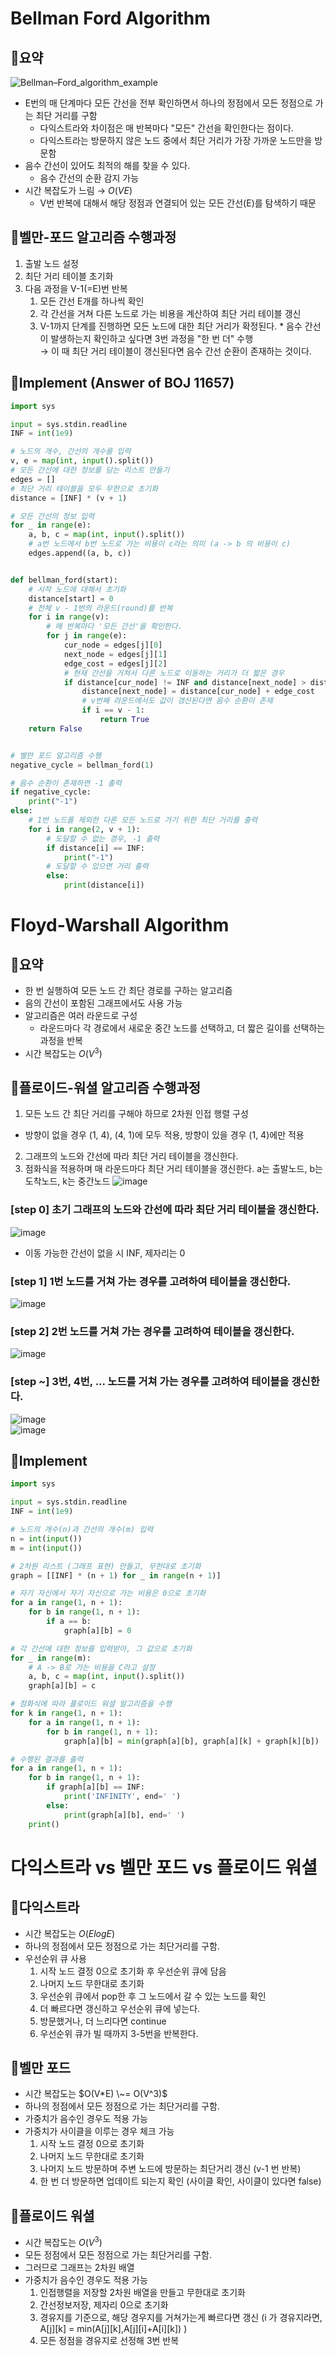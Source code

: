 # Bellman Ford Algorithm
## 📌요약
![Bellman–Ford_algorithm_example](https://user-images.githubusercontent.com/108309396/224858733-ce1ddd0b-c5c4-466b-9973-50bad7c40aee.gif)
- E번의 매 단계마다 모든 간선을 전부 확인하면서 하나의 정점에서 모든 정점으로 가는 최단 거리를 구함
  - 다익스트라와 차이점은 매 반복마다 "모든" 간선을 확인한다는 점이다.
  - 다익스트라는 방문하지 않은 노드 중에서 최단 거리가 가장 가까운 노드만을 방문함
- 음수 간선이 있어도 최적의 해를 찾을 수 있다.
  - 음수 간선의 순환 감지 가능
- 시간 복잡도가 느림 &rarr; $O(VE)$
  - V번 반복에 대해서 해당 정점과 연결되어 있는 모든 간선(E)를 탐색하기 때문

## 📌벨만-포드 알고리즘 수행과정
1. 출발 노드 설정
2. 최단 거리 테이블 초기화
3. 다음 과정을 V-1(=E)번 반복
   1. 모든 간선 E개를 하나씩 확인
   2. 각 간선을 거쳐 다른 노드로 가는 비용을 계산하여 최단 거리 테이블 갱신
   3. V-1까지 단계를 진행하면 모든 노드에 대한 최단 거리가 확정된다.
\* 음수 간선이 발생하는지 확인하고 싶다면 3번 과정을 "한 번 더" 수행  
&rarr; 이 때 최단 거리 테이블이 갱신된다면 음수 간선 순환이 존재하는 것이다. 

## 📌Implement (Answer of BOJ 11657)
```python
import sys

input = sys.stdin.readline
INF = int(1e9)

# 노드의 개수, 간선의 개수를 입력
v, e = map(int, input().split())
# 모든 간선에 대한 정보를 담는 리스트 만들기
edges = []
# 최단 거리 테이블을 모두 무한으로 초기화
distance = [INF] * (v + 1)

# 모든 간선의 정보 입력
for _ in range(e):
    a, b, c = map(int, input().split())
    # a번 노드에서 b번 노드로 가는 비용이 c라는 의미 (a -> b 의 비용이 c)
    edges.append((a, b, c))


def bellman_ford(start):
    # 시작 노드에 대해서 초기화
    distance[start] = 0
    # 전체 v - 1번의 라운드(round)를 반복
    for i in range(v):
        # 매 반복마다 '모든 간선'을 확인한다.
        for j in range(e):
            cur_node = edges[j][0]
            next_node = edges[j][1]
            edge_cost = edges[j][2]
            # 현재 간선을 거쳐서 다른 노드로 이동하는 거리가 더 짧은 경우
            if distance[cur_node] != INF and distance[next_node] > distance[cur_node] + edge_cost:
                distance[next_node] = distance[cur_node] + edge_cost
                # v번째 라운드에서도 값이 갱신된다면 음수 순환이 존재
                if i == v - 1:
                    return True
    return False


# 벨만 포드 알고리즘 수행
negative_cycle = bellman_ford(1)

# 음수 순환이 존재하면 -1 출력
if negative_cycle:
    print("-1")
else:
    # 1번 노드를 제외한 다른 모든 노드로 가기 위한 최단 거리를 출력
    for i in range(2, v + 1):
        # 도달할 수 없는 경우, -1 출력
        if distance[i] == INF:
            print("-1")
        # 도달할 수 있으면 거리 출력
        else:
            print(distance[i])
```


# Floyd-Warshall Algorithm
## 📌요약
- 한 번 실행하여 모든 노드 간 최단 경로를 구하는 알고리즘
- 음의 간선이 포함된 그래프에서도 사용 가능
- 알고리즘은 여러 라운드로 구성
  - 라운드마다 각 경로에서 새로운 중간 노드를 선택하고, 더 짧은 길이를 선택하는 과정을 반복
- 시간 복잡도는 $O(V^3)$

## 📌플로이드-워셜 알고리즘 수행과정
1. 모든 노드 간 최단 거리를 구해야 하므로 2차원 인접 행렬 구성
  - 방향이 없을 경우 (1, 4), (4, 1)에 모두 적용, 방향이 있을 경우 (1, 4)에만 적용
2. 그래프의 노드와 간선에 따라 최단 거리 테이블을 갱신한다.
3. 점화식을 적용하며 매 라운드마다 최단 거리 테이블을 갱신한다. a는 출발노드, b는 도착노드, k는 중간노드
![image](https://user-images.githubusercontent.com/108309396/224861005-e1a19e02-01c1-49ef-97e0-acbe78174006.png)

### [step 0] 초기 그래프의 노드와 간선에 따라  최단 거리 테이블을 갱신한다.
![image](https://user-images.githubusercontent.com/108309396/224861119-6f6a2e86-1f37-460f-b09c-787e4c23bfd4.png)  
- 이동 가능한 간선이 없을 시 INF, 제자리는 0
### [step 1] 1번 노드를 거쳐 가는 경우를 고려하여 테이블을 갱신한다.
![image](https://user-images.githubusercontent.com/108309396/224861128-b0b83bc3-5d2e-43f6-bbca-a82eee53c4dd.png)
### [step 2] 2번 노드를 거쳐 가는 경우를 고려하여 테이블을 갱신한다.
![image](https://user-images.githubusercontent.com/108309396/224861133-ddec7923-042b-4c43-91c6-71dbec6a5fc5.png)
### [step ~] 3번, 4번, ... 노드를 거쳐 가는 경우를 고려하여 테이블을 갱신한다.
![image](https://user-images.githubusercontent.com/108309396/224861140-7a252e4b-68b6-4f35-9d7f-481d266fe532.png)  
![image](https://user-images.githubusercontent.com/108309396/224861155-68e1bf54-394f-44bf-b92c-a13807dfdb09.png)


## 📌Implement
```python
import sys

input = sys.stdin.readline
INF = int(1e9)

# 노드의 개수(n)과 간선의 개수(m) 입력
n = int(input())
m = int(input())

# 2차원 리스트 (그래프 표현) 만들고, 무한대로 초기화
graph = [[INF] * (n + 1) for _ in range(n + 1)]

# 자기 자신에서 자기 자신으로 가는 비용은 0으로 초기화
for a in range(1, n + 1):
    for b in range(1, n + 1):
        if a == b:
            graph[a][b] = 0

# 각 간선에 대한 정보를 입력받아, 그 값으로 초기화
for _ in range(m):
    # A -> B로 가는 비용을 C라고 설정
    a, b, c = map(int, input().split())
    graph[a][b] = c

# 점화식에 따라 플로이드 워셜 알고리즘을 수행
for k in range(1, n + 1):
    for a in range(1, n + 1):
        for b in range(1, n + 1):
            graph[a][b] = min(graph[a][b], graph[a][k] + graph[k][b])

# 수행된 결과를 출력
for a in range(1, n + 1):
    for b in range(1, n + 1):
        if graph[a][b] == INF:
            print('INFINITY', end=' ')
        else:
            print(graph[a][b], end=' ')
    print()
```

# 다익스트라 vs 벨만 포드 vs 플로이드 워셜
## 📌다익스트라
- 시간 복잡도는 $O(ElogE)$
- 하나의 정점에서 모든 정점으로 가는 최단거리를 구함.
- 우선순위 큐 사용
   1. 시작 노드 결정 0으로 초기화 후 우선순위 큐에 담음
   2. 나머지 노드 무한대로 초기화
   3. 우선순위 큐에서 pop한 후 그 노드에서 갈 수 있는 노드를 확인
   4. 더 빠르다면 갱신하고 우선순위 큐에 넣는다.
   5. 방문했거나, 더 느리다면 continue
   6. 우선순위 큐가 빌 때까지 3-5번을 반복한다.

## 📌벨만 포드
- 시간 복잡도는 $O(V*E) \~= O(V^3)$
- 하나의 정점에서 모든 정점으로 가는 최단거리를 구함.
- 가중치가 음수인 경우도 적용 가능
- 가중치가 사이클을 이루는 경우 체크 가능
   1. 시작 노드 결정 0으로 초기화
   2. 나머지 노드 무한대로 초기화
   3. 나머지 노드 방문하며 주변 노드에 방문하는 최단거리 갱신 (v-1 번 반복)
   4. 한 번 더 방문하면 업데이트 되는지 확인 (사이클 확인, 사이클이 있다면 false)

## 📌플로이드 워셜
- 시간 복잡도는 $O(V^3)$
- 모든 정점에서 모든 정점으로 가는 최단거리를 구함.
- 그러므로 그래프는 2차원 배열
- 가중치가 음수인 경우도 적용 가능
   1. 인접행렬을 저장할 2차원 배열을 만들고 무한대로 초기화
   2. 간선정보저장, 제자리 0으로 초기화
   3. 경유지를 기준으로, 해당 경우지를 거쳐가는게 빠르다면 갱신
     (i 가 경유지라면, A[j][k] = min(A[j][k],A[j][i]+A[i][k]) )
   4. 모든 정점을 경유지로 선정해 3번 반복
